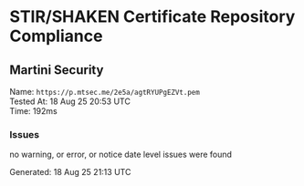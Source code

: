 # STIR/SHAKEN Certificate Repository Compliance

## Martini Security

Name: `https://p.mtsec.me/2e5a/agtRYUPgEZVt.pem`\
Tested At: 18 Aug 25 20:53 UTC\
Time: 192ms

### Issues

no warning, or error, or notice date level issues were found

Generated: 18 Aug 25 21:13 UTC